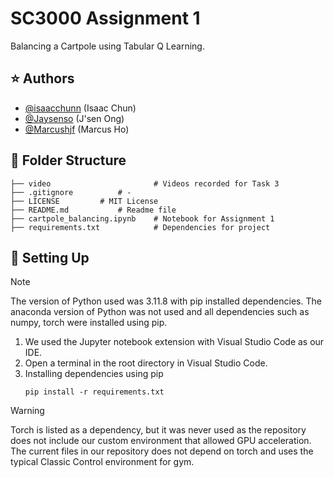 # SC3000 Assignment 1
 Balancing a Cartpole using Tabular Q Learning.

## ⭐ Authors
* [@isaacchunn](https://github.com/isaacchunn) (Isaac Chun)
* [@Jaysenso](https://github.com/Jaysenso) (J'sen Ong)
* [@Marcushjf](https://github.com/Marcushjf) (Marcus Ho)


## 📁 Folder Structure

```
├── video                   	# Videos recorded for Task 3
├── .gitignore			# -
├── LICENSE			# MIT License
├── README.md			# Readme file
├── cartpole_balancing.ipynb    # Notebook for Assignment 1
├── requirements.txt            # Dependencies for project

```

## 📌 Setting Up

> [!NOTE]
The version of Python used was 3.11.8 with pip installed dependencies. The anaconda version of Python was not used and all dependencies such as numpy, torch were installed using pip.

1. We used the Jupyter notebook extension with Visual Studio Code as our IDE. 
2. Open a terminal in the root directory in Visual Studio Code.
3. Installing dependencies using pip
	```console
	pip install -r requirements.txt
	```

> [!WARNING]
> Torch is listed as a dependency, but it was never used as the repository does not include our custom environment that allowed GPU acceleration. The current files in our repository does not depend on torch and uses the typical Classic Control environment for gym.



